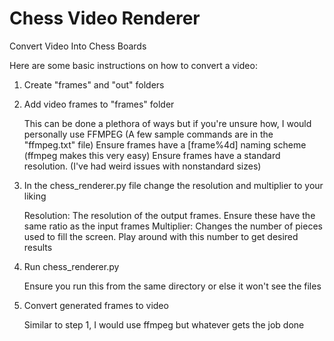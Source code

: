 # Chess Video Renderer
 Convert Video Into Chess Boards 

Here are some basic instructions on how to convert a video:  
1) Create "frames" and "out" folders 

2) Add video frames to "frames" folder 

	This can be done a plethora of ways but if you're unsure how, I would personally use FFMPEG (A few sample commands are in the "ffmpeg.txt" file) 
	Ensure frames have a [frame%4d] naming scheme (ffmpeg makes this very easy) 
	Ensure frames have a standard resolution. (I've had weird issues with nonstandard sizes) 

3) In the chess_renderer.py file change the resolution and multiplier to your liking 

	Resolution: The resolution of the output frames. Ensure these have the same ratio as the input frames 
	Multiplier: Changes the number of pieces used to fill the screen. Play around with this number to get desired results 

4) Run chess_renderer.py 

	Ensure you run this from the same directory or else it won't see the files 

5) Convert generated frames to video 

	Similar to step 1, I would use ffmpeg but whatever gets the job done 
